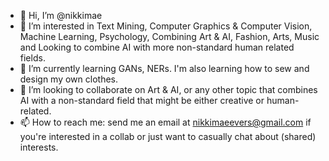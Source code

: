 - 👋 Hi, I’m @nikkimae
- 👀 I’m interested in Text Mining, Computer Graphics & Computer Vision, Machine Learning, Psychology, Combining Art & AI, Fashion, Arts, Music and Looking to combine AI with more non-standard human related fields. 
- 🌱 I’m currently learning GANs, NERs. I'm also learning how to sew and design my own clothes.
- 💞️ I’m looking to collaborate on Art & AI, or any other topic that combines AI with a non-standard field that might be either creative or human-related.
- 📫 How to reach me: send me an email at nikkimaeevers@gmail.com if you're interested in a collab or just want to casually chat about (shared) interests.

<!---
nikkimae/nikkimae is a ✨ special ✨ repository because its `README.md` (this file) appears on your GitHub profile.
You can click the Preview link to take a look at your changes.
--->
